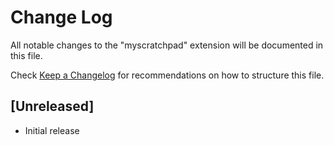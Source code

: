# Change Log

All notable changes to the "myscratchpad" extension will be documented in this file.

Check [Keep a Changelog](http://keepachangelog.com/) for recommendations on how to structure this file.

## [Unreleased]

- Initial release